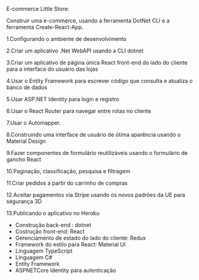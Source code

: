 E-commerce Little Store:

Construir uma e-commerce, usando a ferramenta DotNet CLI e a ferramenta Create-React-App. 

1.Configurando o ambiente de desenvolvimento

2.Criar um aplicativo .Net WebAPI usando a CLI dotnet

3.Criar um aplicativo de página única React front-end do lado do cliente para a interface do usuário das lojas

4.Usar o Entity Framework para escrever código que consulta e atualiza o banco de dados

5.Usar ASP.NET Identity para login e registro

6.Usar o React Router para navegar entre rotas no cliente

7.Usar o Automapper.

8.Construindo uma interface de usuário de ótima aparência usando o Material Design

9.Fazer componentes de formulário reutilizáveis usando o formulário de gancho React

10.Paginação, classificação, pesquisa e filtragem

11.Criar pedidos a partir do carrinho de compras

12.Aceitar pagamentos via Stripe usando os novos padrões da UE para segurança 3D

13.Publicando o aplicativo no Heroku


- Construção back-end :  dotnet
- Costrução front-end: React
- Gerenciamento de estado do lado do cliente: Redux
- Framework do estilo para React:  Material UI
- Linguagem TypeScript
- Linguagem C#
- Entity Framework
- ASPNETCore Identity para autenticação
